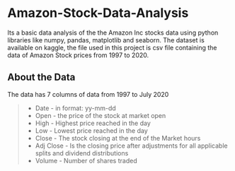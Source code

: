 # Amazon-Stock-Data-Analysis
Its a basic data analysis of the the Amazon Inc stocks data using python libraries like numpy, pandas, matplotlib and seaborn.
The dataset is available on kaggle, the file used in this project is csv file containing the data of Amazon Stock prices from 1997 to 2020.

## About the Data
The data has 7 columns of data from 1997 to July 2020
  > - Date - in format: yy-mm-dd
  > - Open - the price of the stock at market open
  > - High - Highest price reached in the day
  > - Low - Lowest price reached in the day
  > - Close - The stock closing at the end of the Market hours
  > - Adj Close - Is the closing price after adjustments for all applicable splits and dividend distributions
  > - Volume - Number of shares traded
